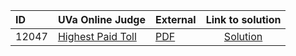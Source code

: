 | ID | UVa Online Judge | External | Link to solution |
|:---|:---|:---|:---:|
| 12047 | [Highest Paid Toll](https://onlinejudge.org/index.php?option=com_onlinejudge&Itemid=8&category=679&page=show_problem&problem=3198) | [PDF](https://onlinejudge.org/external/120/12047.pdf) | [Solution](https://github.com/versenyi98/uva-solutions/tree/main/solutions/12047%20-%20Highest%20Paid%20Toll)|

